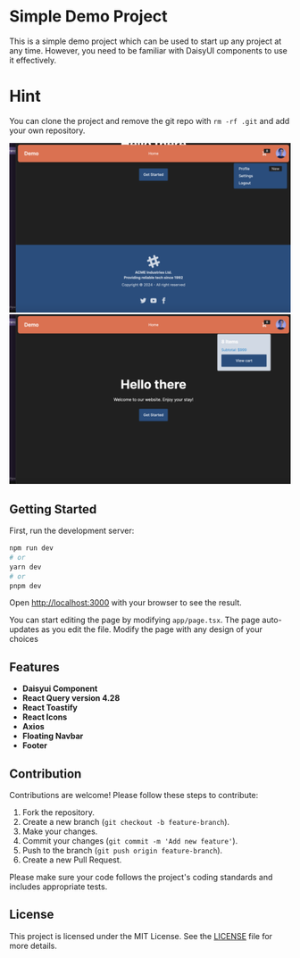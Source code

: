 # Simple Demo Project

This is a simple demo project which can be used to start up any project at any time. However, you need to be familiar with DaisyUI components to use it effectively.

# Hint
You can clone the project and remove the git repo with  `rm -rf .git` and add your own repository. 

![Project Screenshot](/public/images/Screenshot1.png)  <!-- Placeholder for image -->
![Project Screenshot](/public/images/Screenshot2.png)  <!-- Placeholder for image -->

## Getting Started

First, run the development server:

```bash
npm run dev
# or
yarn dev
# or
pnpm dev
```

Open [http://localhost:3000](http://localhost:3000) with your browser to see the result.

You can start editing the page by modifying `app/page.tsx`. The page auto-updates as you edit the file. Modify the page with any design of your choices


## Features

- **Daisyui Component**
- **React Query version 4.28**
- **React Toastify**
- **React Icons**
- **Axios**
- **Floating Navbar**
- **Footer**

## Contribution

Contributions are welcome! Please follow these steps to contribute:

1. Fork the repository.
2. Create a new branch (`git checkout -b feature-branch`).
3. Make your changes.
4. Commit your changes (`git commit -m 'Add new feature'`).
5. Push to the branch (`git push origin feature-branch`).
6. Create a new Pull Request.

Please make sure your code follows the project's coding standards and includes appropriate tests.

## License

This project is licensed under the MIT License. See the [LICENSE](LICENSE) file for more details.
